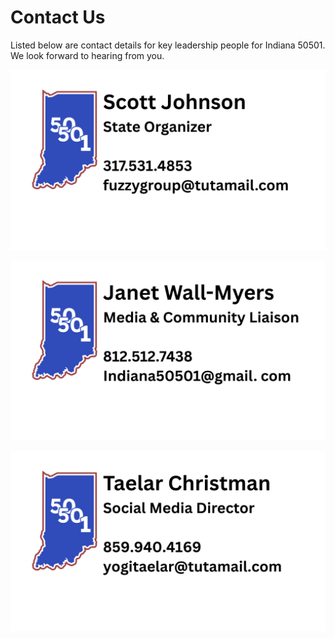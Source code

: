 # Contact Us

Listed below are contact details for key leadership people for Indiana 50501.  We look forward to hearing from you.

![image](/images/contact_Scott.png)

![image](/images/contact_Janet.png)

![image](/images/contact_Taelar.png)

